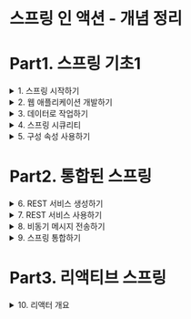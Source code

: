 # 스프링 인 액션 - 개념 정리


# Part1. 스프링 기초1

<details><summary>1. 스프링 시작하기</summary>

## 1. 스프링 시작하기

### 1.1 스프링이란?

**스프링 애플리케이션 컨텍스트**  
- 스프링이 제공하는 컨테이너
- 애플리케이션 컴포넌트를 생성하고 관리
- 애플리케이션 컴포넌트 or 빈들은 스프링 애플리케이션 컨텍스트 내부에서 서로 연결되어 완전한 애플리케이션을 만듬

**의존성 주입(DI)**
- 빈의 상호 연결을 해주는 패턴
- 컨테이너가 애플리케이션 컴포넌트에서 의존(사용)하는 다른 빈의 생성과 관리를 해줌
- 컨테이너가 모든 컴포넌트를 생성, 관리하고 해당 컴포넌트를 필요로 하는 빈에 주입한다.
- 일반적으로 생성자 인자 또는 속성의 접근자 메서드를 통해 처리한다.

**자동-구성(autoconfiguration)**
- autowiring과 component scanning 기법을 기반으로 함 
- component scanning을 사용하여 애플리케이션의 classpath에 지정된 컴포넌트를 찾은 후 스프링 애플리케이션 컨텍스트의 빈으로 생성 
- autowiring을 사용하여 의존 관계가 있는 컴포넌트를 자동으로 다른 빈에 주입(연결) 한다.

### 1.2 스프링 애플리케이션 초기 설정하기

**@SpringBootApplication**
- @SpringBootConfiguration, @EnableAutoConfiguration, @ComponentScan 으로 구성

**@SpringBootConfiguration**
- 지정한 클래스를 구성클래스로 지정
- @Configuration 애노테이션의 특화된 형태

**@EnableAutoConfiguration**
- 스프링 부트 autoconfiguration을 활성화 한다.
- 우리가 필요로 하는 컴포넌트들을 자동으로 구성하도록 스프링 부트에 알려준다

**@ComponentScan**
- 컴포넌트 검색을 활성화
- @Component, @Controller, @Service등의 애노테이션과 함께 클래스를 선언할 수 있게 해줌
- 자동으로 위 클래스들을 찾아 스프링 애플리케이션 컨텍스트에 컴포넌트로 등록한다.


### 1.3 스프링 애플리케이션 작성하기

**Controller**
- 웹 요청과 응답을 처리하는 컴포넌트

### 1.4 스프링 살펴보기 

### 요약 

</details>

<details><summary> 2. 웹 애플리케이션 개발하기 </summary>

## 2. 웹 애플리케이션 개발하기

### 2.1 정보 보여주기

**Controller의 임무**
- 데이터를 가져오고 처리
- HTTP요청을 처리
- 브라우저에 보여줄 HTML을 뷰에 요청
- REST형태의 응답 몸체에 직접 데이터를 추가

**View의 임무**
- 브라우저에게 보여주는 데이터를 HTML로 나타내는 것

**Model의 임무**
- 컨트롤러와 뷰 사이에서 데이터를 운반하는 객체
- Model 객체의 속성에 있는 데이터는 뷰가 알 수 있는 서블릿 요청 속성들로 복사한다.

### 2.2 폼 제출 처리하기

### 2.3 폼 입력 유효성 검사하기

### 2.4 뷰 컨트롤러로 작업하기

### 2.5 뷰 템플릿 라이브러리 선택하기

</details>

<details> <summary>3. 데이터로 작업하기 </summary>

## 3. 데이터로 작업하기

### 3.1 JDBC를 사용해서 데이터 읽고 쓰기

### 3.2 스프링 데이터 JPA를 사용해서 데이터 저장하고 사용하기

</details>

<details> <summary>4. 스프링 시큐리티 </summary>

## 4. 스프링 시큐리티

### 4.1 스프링 시큐리티 활성화하기

### 4.2 스프링 시큐리티 구성하기

### 4.3 웹 요청 보안 처리하기 

### 4.4 사용자 인지하기

### 4.5 각 폼에 로그아웃 버튼 추가하고 사용자 정보 보여주기

</details>

<details> <summary>5. 구성 속성 사용하기 </summary>

## 5. 구성 속성 사용하기

### 5.1 자동-구성 세부 조정하기

**빈 연결(Bean Wiring)**
- 빈으로 생성되는 애플리케이션 컴포넌트 및 상호 간에 주입되는 방법을 선언하는 구성

**속성 주입(Property injection)**
- 빈의 속성 값을 설정하는 구성

### 5.2 우리의 구성 속성 생성하기

### 5.3 프로파일 사용해서 구성하기

</details>

# Part2. 통합된 스프링 

<details><summary> 6. REST 서비스 생성하기 </summary>

## 6. REST 서비스 생성하기

## 6.1 REST 컨트롤러 작성하기

## 6.2 하이퍼미디어 사용하기

## 6.3 데이터 기반 서비스 활성화하기

</details>

<details><summary> 7. REST 서비스 사용하기 </summary>

## 7. REST 서비스 사용하기

- RestTemplate: 스프링 프레임워크에서 제공하는 간단하고 동기화된 REST 클라이언트
- Traverson: 스프링 HATEOAS에서 제공하는 하이퍼링크를 인식하는 동기화 REST 클라이언트
- WebClient: 스프링5에서 소개된 반응형 비동기 REST 클라이언트

### 7.1 RestTemplate으로 REST 엔드포인트 사용하기

### 7.2 Traverson으로 REST API 사용하기

**Traverson**
- HATEOAS가 활성화된 API를 이동하면서 리소스를 쉽게 가져올 수 있다.
- 리소스를 쓰거나 삭제하는 메서드가 없다.

**RestTemplate**
- 리소스를 쓰거나 삭제할 수 있다.
- API를 이동하면서 리소스를 가져오는게 쉽지 않다

**API 이동과 리소스 변경이나 삭제를 모두 해야 하는경우**
- RestTemplate, Traverson을 함께 사용

**Traverson 동작**

1. Traverson 경로 설정
    ```java
    @Bean 
    public Traverson traverson() {
    Traverson traverson = new Traverson(
        URI.create("http://localhost:8080/api"), MediaTypes.HAL_JSON);
    return traverson;
    }
    ```

2. 8080/api의 결과 
    ```json
    {
        "_links": {
            "ingredients": {
                "href": "http://localhost:8080/api/ingredients"
            },
            "users": {
                "href": "http://localhost:8080/api/users"
            },
            "orders": {
                "href": "http://localhost:8080/api/orders"
            },
            "tacos": {
                "href": "http://localhost:8080/api/tacos{?page,size,sort}",
                "templated": true
            },
            "profile": {
                "href": "http://localhost:8080/api/profile"
            }
        }
    }
    ```

3. traverson.follow("tacos") 했을 때 
   - localhost:8080/api 의 결과 json에서 tacos의 href의 string값으로 api요청 
   - 결과:
    ```json
    {
        "_embedded": {
            "tacos": [
                {
                    "name": "Carnivore",
                    "createdAt": "2022-01-15T06:23:23.700+0000",
                    "_links": {
                        "self": {
                            "href": "http://localhost:8080/api/tacos/2"
                        },
                        "taco": {
                            "href": "http://localhost:8080/api/tacos/2"
                        },
                        "ingredients": {
                            "href": "http://localhost:8080/api/tacos/2/ingredients"
                        }
                    }
                },
                {
                    "name": "Bovine Bounty",
                    "createdAt": "2022-01-15T06:23:23.718+0000",
                    "_links": {
                        "self": {
                            "href": "http://localhost:8080/api/tacos/3"
                        },
                        "taco": {
                            "href": "http://localhost:8080/api/tacos/3"
                        },
                        "ingredients": {
                            "href": "http://localhost:8080/api/tacos/3/ingredients"
                        }
                    }
                },
                {
                    "name": "Veg-Out",
                    "createdAt": "2022-01-15T06:23:23.722+0000",
                    "_links": {
                        "self": {
                            "href": "http://localhost:8080/api/tacos/4"
                        },
                        "taco": {
                            "href": "http://localhost:8080/api/tacos/4"
                        },
                        "ingredients": {
                            "href": "http://localhost:8080/api/tacos/4/ingredients"
                        }
                    }
                }
            ]
        },
        "_links": {
            "self": {
                "href": "http://localhost:8080/api/tacos{?page,size,sort}",
                "templated": true
            },
            "profile": {
                "href": "http://localhost:8080/api/profile/tacos"
            },
            "recents": {
                "href": "http://localhost:8080/api/tacos/recent"
            }
        },
        "page": {
            "size": 20,
            "totalElements": 3,
            "totalPages": 1,
            "number": 0
        }
    }
    ```

4. traverson.follow("tacos","recents")
   - 위의 3번 작업 후,
   - "http://localhost:8080/api/tacos{?page,size,sort}" 요청의 recents의 href값으로 api 요청 
   

</details>

<details><summary> 8. 비동기 메시지 전송하기 </summary>

## 8. 비동기 메시지 전송하기

### 8.1 JMS로 메시지 전송하기

**메시지 수신 방식**
- 풀 모델: 코드에서 메시지를 요청하고 도착할 때까지 기다림 
- 푸시 모델: 메시지가 수신 가능하게 되면 코드로 자동 전달 

**풀 모델**
- Receiver를 가져다가 사용 (요청하고나서 도착할 때까지 기다린다)
- 애플리케이션 코드에서 Receiver를 호출
   ```java
   @Profile("jms-template")
   @Component("templateOrderReceiver")
   public class JmsOrderReceiver implements OrderReceiver {
   
     private JmsTemplate jms;
   
     public JmsOrderReceiver(JmsTemplate jms) {
       this.jms = jms;
     }
     
     @Override
     public Order receiveOrder() {
       return (Order) jms.receiveAndConvert("tacocloud.order.queue");
     }
     
   }
   ```

**푸시 모델**
- 리스너를 통해서 메시지 수신이 가능할 때 처리 
- 애플리케이션 코드에서 호출하지 않는다. 
   ```java
   @Profile("jms-listener")
   @Component
   public class OrderListener {
     
     private KitchenUI ui;
   
     @Autowired
     public OrderListener(KitchenUI ui) {
       this.ui = ui;
     }
   
     @JmsListener(destination = "tacocloud.order.queue")
     public void receiveOrder(Order order) {
       ui.displayOrder(order);
     }
     
   }
   ```
**JMS**
- 표준 자바 명세에 정의되어 있다
- 여러 브로커에서 지원되므로 자바의 메시징에 많이 사용됨
- 자바 명세이므로 자바 애플리케이션에서만 사용할 수 있다는 단점이 있다 
- RabbitMQ와 카프카 같은 메시징 시스템은 위의 단점을 해결하였다 (다른 언어와 JVM 외의 다른 플랫폼에서 사용 가능)


### 8.2 RabbitMQ와 AMQP 사용하기

**RabbitMQ**
- ![image](https://user-images.githubusercontent.com/28394879/149644670-23bcec37-e48f-41d0-b980-45ac73065bfa.png)
- AMQP의 중요한 구현이 RabbitMQ
- JMS보다 더 진보된 메시지 라우팅 전략을 제공
- JMS는 메시지가 수신자가 가져갈 메시지 도착지의 이름을 주소로 사용하는 반면, AMQP 메시지는 수신자가 리스닝하는 큐와 분리된 거래소(exchange)이름과 라우팅 키를 주소로 사용한다 
- 메시지가 RabbitMQ 브로커에 도착하면 주소로 지정된 거래소에 들어감
- 거래소는 하나 이상의 큐에 메시지를 전달할 책임이 있다
- JMS 와 동일하게 풀 모델, 푸시 모델이 있다.

**거래소**
- 기본(Default): 브로커가 자동으로 생성하는 특별한 거래소. 메시지의 라우팅 키와 이름이 같은 큐로 메시지를 전달함. 모든 큐는 자동으로 기본 거래소와 연결됨 
- 다이렉트(Direct): 바인딩 키가 메시지의 라우팅 키와 같은 큐에 메시지를 전달함
- 토픽(Topic): 바인딩 키(와일드카드를 포함하는)가 메시지의 라우팅 키와 일치하는 하나 이상의 큐에 메시지를 전달
- 팬아웃(Fanout): 바인딩 키나 라우팅 키에 상관없이 모든 연결된 큐에 메시지를 전달
- 헤더(Header): 토픽 거래소와 유사하며, 라우팅 키 대신 메시지 헤더 값을 기반으로 한다는 것만 다르다
- 데드 레더(Dead letter): 정의된 어떤 거래소-큐 바인딩과도 일치하지 않는 모든 메시지를 보관하는 잡동사니 거래소이다.

### 8.3 카프카 사용하기

**Kafka**
- ![image](https://user-images.githubusercontent.com/28394879/149647200-49845a45-8a29-4e5b-b82a-c22a654b8ee3.png)
- 높은 확장성을 제공하는 클러스터로 실행되도록 설계되었다.
- 클러스터의 모든 카프카 인스턴스에 걸쳐 토픽을 파티션으로 분할하여 메시지를 관리한다
- RabbitMQ가 거래소와 큐를 사용해서 메시지를 처리하는 반면, 카프카는 토픽만 사용한다 
- 카프카의 토픽은 클러스터의 모든 브로커에 복제된다
- 클러스터의 각 노드는 하나 이상의 토픽에 대한 리더로 동작하며, 토픽 데이터를 관리하고 클러스터의 다른 노드로 데이터를 복제한다
- 토픽은 여러 개의 파티션으로 분할될 수 있다. 이 경우 클러스터의 각 노드는 한 토픽의 하나 이상의 파티션(토픽 전체가 아니다)의 리더가 된다
- KafkaTemplate은 메시지를 수신하는 메서드를 일체 제공하지 않는다는 점이 JmsTemplate, RabbitTemplate과 다르다.
- 스프링을 사용해서 카프카 토픽의 메시지를 가져오는 유일한 방법은 메시지 리스너를 작성하는 것이다

### 8.4 비동기 메시지 전송과 수신 기능이 추가된 타코 클라우드 애플리케이션 빌드 및 실행하기

</details>

<details> <summary> 9. 스프링 통합하기 </summary>

## 9. 스프링 통합하기

### 9.1 간단한 통합 플로우 선언하기

### 9.2 스프링 통합의 컴포넌트 살펴보기

### 9.3 이메일 통합 플로우 생성하기

</details>

# Part3. 리액티브 스프링

<details> <summary> 10. 리액터 개요 </summary>

## 10. 리액터 개요 

### 10.1 리액티브 프로그래밍 이해하기

**backpressure(배압)**
- 컨슈머가 처리할 수 있는 만큼으로 전달 데이터를 제한함으로써 빠른 데이터 소스로부터의 데이터 전달 폭주를 피할 수 있는 수단이다.

**리액티브 스트림 4개의 인터페이스**
- Publisher(발행자)
- Subscriber(구독자)
- Subscription(구독)
- Processor(프로세서)

### 10.2 리액터 시작하기

**리액터**
- 핵심 타입 2가지: Mono, Flux (두개다 리액티브 스트림의 Publisher 인터페이스를 구현)
- Flux: 0,1 또는 다수의 데이터를 갖는 파이프라인
- Mono: 하나의 데이터 항목만 갖는 데이터셋에 최적화된 리액티브 타입

**리액터 vs RxJava**
- Mono <--> Observable
- Flux <--> Single 
- 위의 2가지가 서로 개념적으로 거의 같고, 여러 동일한 오퍼레이션을 제공한다.

### 10.3 리액티브 오퍼레이션 적용하기

</details>
